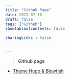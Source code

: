 ```yaml
---
title: "Github Page"
date: 2023-07-16
draft: false
tags: ["Github"]
showtableofcontents: false

sharingLinks : false


---
```



 
> **Github page**

- [Theme Hugo & Blowfish](https://blowfish.page)